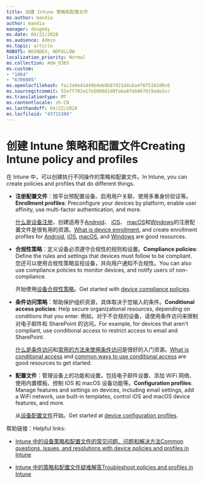 ```yaml
---
title: 创建 Intune 策略和配置文件
ms.author: mandia
author: mandia
manager: dougeby
ms.date: 04/21/2020
ms.audience: Admin
ms.topic: article
ROBOTS: NOINDEX, NOFOLLOW
localization_priority: Normal
ms.collection: Adm_O365
ms.custom:
- "1064"
- "6700005"
ms.openlocfilehash: fac2a9e41449b4eb9b87d21d4cba4f6f5192d9c6
ms.sourcegitcommit: 55eff703a17e500681d8fa6a87eb067019ade3cc
ms.translationtype: MT
ms.contentlocale: zh-CN
ms.lasthandoff: 04/22/2020
ms.locfileid: "43715386"
---
```

# <a name="creating-intune-policy-and-profiles"></a><span data-ttu-id="e99fc-102">创建 Intune 策略和配置文件</span><span class="sxs-lookup"><span data-stu-id="e99fc-102">Creating Intune policy and profiles</span></span>

<span data-ttu-id="e99fc-103">在 Intune 中，可以创建执行不同操作的策略和配置文件。</span><span class="sxs-lookup"><span data-stu-id="e99fc-103">In Intune, you can create policies and profiles that do different things.</span></span>

- <span data-ttu-id="e99fc-104">**注册配置文件**：按平台预配置设备、启用用户关联、使用多重身份验证等。</span><span class="sxs-lookup"><span data-stu-id="e99fc-104">**Enrollment profiles**: Preconfigure your devices by platform, enable user affinity, use multi-factor authentication, and more.</span></span>

  <span data-ttu-id="e99fc-105">[什么是设备注册](https://docs.microsoft.com/intune/device-enrollment)，创建适用于[Android](https://docs.microsoft.com/intune/android-enroll)、 [iOS](https://docs.microsoft.com/intune/ios-enroll)、 [macOS](https://docs.microsoft.com/intune/macos-enroll)和[Windows](https://docs.microsoft.com/intune/windows-enrollment-methods)的注册配置文件是很有用的资源。</span><span class="sxs-lookup"><span data-stu-id="e99fc-105">[What is device enrollment](https://docs.microsoft.com/intune/device-enrollment), and create enrollment profiles for [Android](https://docs.microsoft.com/intune/android-enroll), [iOS](https://docs.microsoft.com/intune/ios-enroll), [macOS](https://docs.microsoft.com/intune/macos-enroll), and [Windows](https://docs.microsoft.com/intune/windows-enrollment-methods) are good resources.</span></span>

- <span data-ttu-id="e99fc-106">**合规性策略**：定义设备必须遵守合规性的规则和设置。</span><span class="sxs-lookup"><span data-stu-id="e99fc-106">**Compliance policies**: Define the rules and settings that devices must follow to be compliant.</span></span> <span data-ttu-id="e99fc-107">您还可以使用合规性策略监视设备，并向用户通知不合规性。</span><span class="sxs-lookup"><span data-stu-id="e99fc-107">You can also use compliance policies to monitor devices, and notify users of non-compliance.</span></span>

  <span data-ttu-id="e99fc-108">开始使用[设备合规性策略](https://docs.microsoft.com/intune/device-compliance-get-started)。</span><span class="sxs-lookup"><span data-stu-id="e99fc-108">Get started with [device compliance policies](https://docs.microsoft.com/intune/device-compliance-get-started).</span></span>
- <span data-ttu-id="e99fc-109">**条件访问策略**：帮助保护组织资源，具体取决于您输入的条件。</span><span class="sxs-lookup"><span data-stu-id="e99fc-109">**Conditional access policies**: Help secure organizational resources, depending on conditions that you enter.</span></span> <span data-ttu-id="e99fc-110">例如，对于不合规的设备，请使用条件访问来限制对电子邮件和 SharePoint 的访问。</span><span class="sxs-lookup"><span data-stu-id="e99fc-110">For example, for devices that aren't compliant, use conditional access to restrict access to email and SharePoint.</span></span>

  <span data-ttu-id="e99fc-111">[什么是条件访问](https://docs.microsoft.com/intune/conditional-access)和[常用的方法来使用条件访问](https://docs.microsoft.com/intune/conditional-access-intune-common-ways-use)是很好的入门资源。</span><span class="sxs-lookup"><span data-stu-id="e99fc-111">[What is conditional access](https://docs.microsoft.com/intune/conditional-access) and [common ways to use conditional access](https://docs.microsoft.com/intune/conditional-access-intune-common-ways-use) are good resources to get started.</span></span>

- <span data-ttu-id="e99fc-112">**配置文件**：管理设备上的功能和设置，包括电子邮件设置、添加 WiFi 网络、使用内置模板、控制 IOS 和 macOS 设备功能等。</span><span class="sxs-lookup"><span data-stu-id="e99fc-112">**Configuration profiles**: Manage features and settings on devices, including email settings, add a WiFi network, use built-in templates, control iOS and macOS device features, and more.</span></span>

  <span data-ttu-id="e99fc-113">从[设备配置文件](https://docs.microsoft.com/intune/device-profiles)开始。</span><span class="sxs-lookup"><span data-stu-id="e99fc-113">Get started at [device configuration profiles](https://docs.microsoft.com/intune/device-profiles).</span></span>

<span data-ttu-id="e99fc-114">帮助链接：</span><span class="sxs-lookup"><span data-stu-id="e99fc-114">Helpful links:</span></span>

- [<span data-ttu-id="e99fc-115">Intune 中的设备策略和配置文件的常见问题、问题和解决方法</span><span class="sxs-lookup"><span data-stu-id="e99fc-115">Common questions, issues, and resolutions with device policies and profiles in Intune</span></span>](https://docs.microsoft.com/intune/device-profile-troubleshoot)

- [<span data-ttu-id="e99fc-116">Intune 中的策略和配置文件疑难解答</span><span class="sxs-lookup"><span data-stu-id="e99fc-116">Troubleshoot policies and profiles in Intune</span></span>](https://docs.microsoft.com/intune/troubleshoot-policies-in-microsoft-intune)
